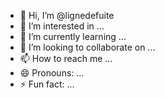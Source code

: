 - 👋 Hi, I’m @lignedefuite
- 👀 I’m interested in ...
- 🌱 I’m currently learning ...
- 💞️ I’m looking to collaborate on ...
- 📫 How to reach me ...
- 😄 Pronouns: ...
- ⚡ Fun fact: ...

<!---
lignedefuite/lignedefuite is a ✨ special ✨ repository because its `README.md` (this file) appears on your GitHub profile.
You can click the Preview link to take a look at your changes.
--->

